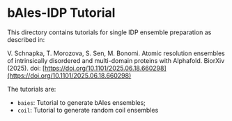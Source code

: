 # bAIes-IDP Tutorial

This directory contains tutorials for single IDP ensemble preparation as described in:

V. Schnapka, T. Morozova, S. Sen, M. Bonomi. Atomic resolution ensembles of intrinsically disordered and multi-domain proteins with Alphafold. BiorXiv (2025). doi: [https://doi.org/10.1101/2025.06.18.660298](https://doi.org/10.1101/2025.06.18.660298)

The tutorials are:

* `baies`: Tutorial to generate bAIes ensembles;
* `coil`: Tutorial to generate random coil ensembles
